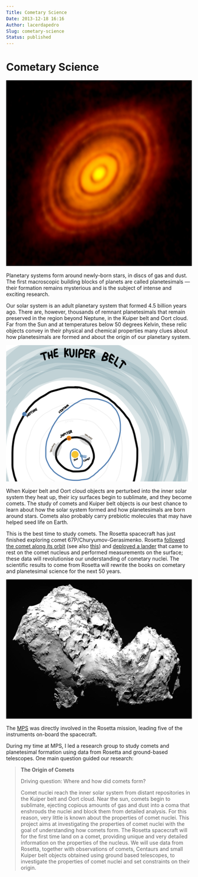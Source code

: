 ```yaml
---
Title: Cometary Science
Date: 2013-12-18 16:16
Author: lacerdapedro
Slug: cometary-science
Status: published
---
```


# Cometary Science

![The protoplanetary disc of HL Tau. Credit: ALMA (NRAO/ESO/NAOJ); C. Brogan, B. Saxton (NRAO/AUI/NSF)](figs/2013/12/hltau_nrao.jpg?w=150)

Planetary systems form around newly-born stars, in discs of gas and dust. The first macroscopic building blocks of planets are called planetesimals — their formation remains mysterious and is the subject of intense and exciting research.

Our solar system is an adult planetary system that formed 4.5 billion years ago. There are, however, thousands of remnant planetesimals that remain preserved in the region beyond Neptune, in the Kuiper belt and Oort cloud. Far from the Sun and at temperatures below 50 degrees Kelvin, these relic objects convey in their physical and chemical properties many clues about how planetesimals are formed and about the origin of our planetary system.

![The Kuiper belt retains thousands of primordial planetesimals. Some of these objects migrate (as Centaurs) into the inner solar system and become comets. Click image to enlarge.](figs/2013/11/2013-11-12-outer-solar-system.png?w=400)

When Kuiper belt and Oort cloud objects are perturbed into the inner solar system they heat up, their icy surfaces begin to sublimate, and they become comets. The study of comets and Kuiper belt objects is our best chance to learn about how the solar system formed and how planetesimals are born around stars. Comets also probably carry prebiotic molecules that may have helped seed life on Earth.

This is the best time to study comets. The Rosetta spacecraft has just finished exploring comet 67P/Churyumov-Gerasimenko. Rosetta [followed the comet along its orbit](http://spaceinvideos.esa.int/Videos/2013/10/Rosetta_s_twelve-year_journey_in_space) (see also [this](http://sci.esa.int/where_is_rosetta/)) and [deployed a lander](http://blogs.esa.int/rosetta/2014/10/28/rosettas-journey-to-pre-delivery-orbit-begins/) that came to rest on the comet nucleus and performed measurements on the surface; these data will revolutionise our understanding of cometary nuclei. The scientific results to come from Rosetta will rewrite the books on cometary and planetesimal science for the next 50 years.

![Comet 67P. Credit: ESA/Rosetta/MPS for OSIRIS Team MPS/UPD/LAM/IAA/SSO/INTA/UPM/DASP/IDA](figs/2013/12/67p.jpg?w=400)

The [MPS](http://www.mps.mpg.de/en/) was directly involved in the Rosetta mission, leading five of the instruments on-board the spacecraft.

During my time at MPS, I led a research group to study comets and planetesimal formation using data from Rosetta and ground-based telescopes. One main question guided our research:

> **The Origin of Comets**
>
> Driving question: Where and how did comets form?
>
> Comet nuclei reach the inner solar system from distant repositories in the Kuiper belt and Oort cloud. Near the sun, comets begin to sublimate, ejecting copious amounts of gas and dust into a coma that enshrouds the nuclei and block them from detailed analysis. For this reason, very little is known about the properties of comet nuclei. This project aims at investigating the properties of comet nuclei with the goal of understanding how comets form. The Rosetta spacecraft will for the first time land on a comet, providing unique and very detailed information on the properties of the nucleus. We will use data from Rosetta, together with observations of comets, Centaurs and small Kuiper belt objects obtained using ground based telescopes, to investigate the properties of comet nuclei and set constraints on their origin.
